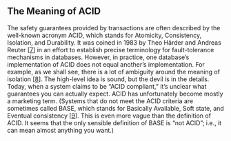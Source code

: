 ## The Meaning of ACID 
The safety guarantees provided by transactions are often described by the well-known acronym ACID,
which stands for Atomicity, Consistency, Isolation, and Durability. It was coined in 1983 by
Theo Härder and Andreas Reuter [[7](ch07.html#Harder1983cu)]
in an effort to establish precise terminology for fault-tolerance mechanisms in databases. However, in practice, one database’s implementation of ACID does not equal another’s implementation.
For example, as we shall see, there is a lot of ambiguity around the meaning of isolation
[[8](ch07.html#Bailis2013tn)].
The high-level idea is sound, but the devil is in the details. Today, when a system claims to be
“ACID compliant,” it’s unclear what guarantees you can actually expect. ACID has unfortunately
become mostly a marketing term. 
(Systems that do not meet the ACID criteria are sometimes called BASE, which stands for
Basically Available, Soft state, and Eventual consistency
[[9](ch07.html#Fox1997wj)].
This is even more vague than the definition of ACID. It seems that the only sensible definition of
BASE is “not ACID”; i.e., it can mean almost anything you want.)